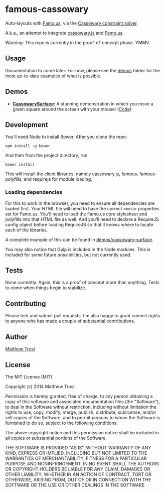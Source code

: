# famous-cassowary

Auto-layouts with [Famo.us](http://famo.us), via the [Cassowary constraint solver](https://www.cs.washington.edu/research/constraints/solvers/cassowary-tochi.pdf).

A.k.a., an attempt to integrate [cassowary.js](https://github.com/slightlyoff/cassowary.js) and [Famo.us](https://github.com/Famous/famous).

Warning: This repo is currently in the proof-of-concept phase. YMMV.

## Usage

Documentation to come later. For now, please see the [demos](./demos) folder for the most up-to-date examples of what is possible.

## Demos

* **[CassowarySurface](http://matthewtoast.github.io/famous-cassowary/demos/cassowary-surface/):** A stunning demonstration in which you move a green square around the screen with your mouse! ([Code](https://github.com/matthewtoast/famous-cassowary/blob/master/demos/cassowary-surface/index.js))

## Development

You'll need Node to install Bower. After you clone the repo:

    npm install -g bower

And then from the project directory, run:

    bower install

This will install the client libraries, namely cassowary.js, famous, famous-polyfills, and requirejs for module loading.

### Loading dependencies

For this to work in the browser, you need to ensure all dependencies are loaded first. Your HTML file will need to have the correct `<meta>` properties set for Famo.us. You'll need to load the Famo.us core stylesheet and polyfills into that HTML file as well. And you'll need to declare a RequireJS config object before loading RequireJS so that it knows where to locate each of the libraries.

A complete example of this can be found in [demos/cassowary-surface](./demos/cassowary-surface).

You may also notice that Gulp is included in the Node modules. This is included for some future possibilities, but not currently used.

## Tests

None currently. Again, this is a proof of concept more than anything. Tests to come when things begin to stabilize.

## Contributing

Please fork and submit pull requests. I'm also happy to grant commit rights to anyone who has made a couple of substantial contributions.

## Author

[Matthew Trost](http://trost.co)

## License

The MIT License (MIT)

Copyright (c) 2014 Matthew Trost

Permission is hereby granted, free of charge, to any person obtaining a copy
of this software and associated documentation files (the "Software"), to deal
in the Software without restriction, including without limitation the rights
to use, copy, modify, merge, publish, distribute, sublicense, and/or sell
copies of the Software, and to permit persons to whom the Software is
furnished to do so, subject to the following conditions:

The above copyright notice and this permission notice shall be included in
all copies or substantial portions of the Software.

THE SOFTWARE IS PROVIDED "AS IS", WITHOUT WARRANTY OF ANY KIND, EXPRESS OR
IMPLIED, INCLUDING BUT NOT LIMITED TO THE WARRANTIES OF MERCHANTABILITY,
FITNESS FOR A PARTICULAR PURPOSE AND NONINFRINGEMENT. IN NO EVENT SHALL THE
AUTHORS OR COPYRIGHT HOLDERS BE LIABLE FOR ANY CLAIM, DAMAGES OR OTHER
LIABILITY, WHETHER IN AN ACTION OF CONTRACT, TORT OR OTHERWISE, ARISING FROM,
OUT OF OR IN CONNECTION WITH THE SOFTWARE OR THE USE OR OTHER DEALINGS IN
THE SOFTWARE.
